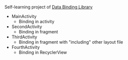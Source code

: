 Self-learning project of [Data Binding Library](https://developer.android.com/topic/libraries/data-binding/)

- MainActivity
    - Binding in activity
- SecondActivity
    - Binding in fragment
- ThirdActivity
    - Binding in fragment with "including" other layout file
- FourthActivity
    - Binding in RecyclerView

